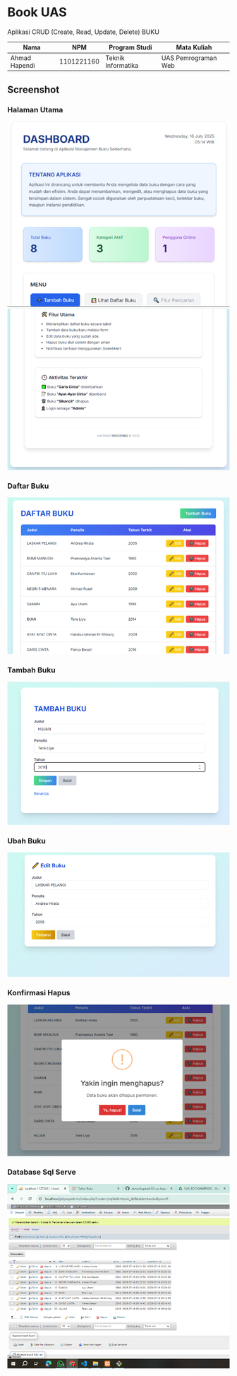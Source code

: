 # Book UAS

Aplikasi CRUD (Create, Read, Update, Delete) BUKU

| Nama             | NPM        | Program Studi       | Mata Kuliah           |
|------------------|------------|----------------------|------------------------|
| Ahmad Hapendi   | 1101221160 | Teknik Informatika   | UAS Pemrograman Web   |


## Screenshot

### Halaman Utama
![Halaman Utama](dshbrd1.png)
![Halaman Utama](dshbrd2.png)

### Daftar Buku
![Daftar Buku](daftarbuku.png)

### Tambah Buku
![Tambah Buku](tambahbuku.PNG)

### Ubah Buku
![Ubah Buku](edit.png)


### Konfirmasi Hapus
![Konfirmasi Hapus](Hapus.png)

### Database Sql Serve
![Database Sql Serve](sql.PNG)

